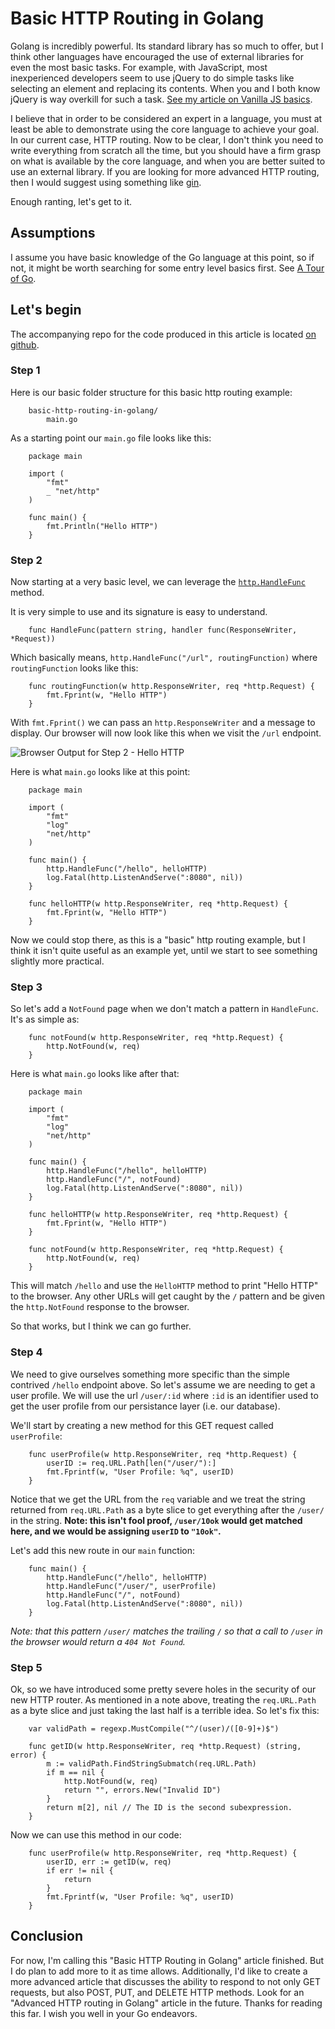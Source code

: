 # Basic HTTP Routing in Golang #

Golang is incredibly powerful.  Its standard library has so much to offer, but I think other languages have encouraged the use of external libraries for even the most basic tasks.  For example, with JavaScript, most inexperienced developers seem to use jQuery to do simple tasks like selecting an element and replacing its contents. When you and I both know jQuery is way overkill for such a task.  [See my article on Vanilla JS basics](https://leviolson.com/posts/vanilla-js-basics).

I believe that in order to be considered an expert in a language, you must at least be able to demonstrate using the core language to achieve your goal.  In our current case, HTTP routing.  Now to be clear, I don't think you need to write everything from scratch all the time, but you should have a firm grasp on what is available by the core language, and when you are better suited to use an external library.  If you are looking for more advanced HTTP routing, then I would suggest using something like [gin](https://github.com/gin-gonic/gin).

Enough ranting, let's get to it.

## Assumptions ##

I assume you have basic knowledge of the Go language at this point, so if not, it might be worth searching for some entry level basics first.  See [A Tour of Go](https://tour.golang.org).

## Let's begin ##

The accompanying repo for the code produced in this article is located [on github](https://github.com/leothelocust/basic-http-routing-in-golang).

### Step 1 ###

Here is our basic folder structure for this basic http routing example:

        basic-http-routing-in-golang/
            main.go

As a starting point our `main.go` file looks like this:

        package main

        import (
            "fmt"
            _ "net/http"
        )

        func main() {
            fmt.Println("Hello HTTP")
        }

### Step 2 ###

Now starting at a very basic level, we can leverage the [`http.HandleFunc`](https://golang.org/pkg/net/http/#HandleFunc) method.

It is very simple to use and its signature is easy to understand.

        func HandleFunc(pattern string, handler func(ResponseWriter, *Request))

Which basically means, `http.HandleFunc("/url", routingFunction)` where `routingFunction` looks like this:

        func routingFunction(w http.ResponseWriter, req *http.Request) {
            fmt.Fprint(w, "Hello HTTP")
        }

With `fmt.Fprint()` we can pass an `http.ResponseWriter` and a message to display.  Our browser will now look like this when we visit the `/url` endpoint.

![Browser Output for Step 2 - Hello HTTP](https://leviolson.com/images/step2-browser-output.png)

Here is what `main.go` looks like at this point:

        package main

        import (
            "fmt"
            "log"
            "net/http"
        )

        func main() {
            http.HandleFunc("/hello", helloHTTP)
            log.Fatal(http.ListenAndServe(":8080", nil))
        }

        func helloHTTP(w http.ResponseWriter, req *http.Request) {
            fmt.Fprint(w, "Hello HTTP")
        }

Now we could stop there, as this is a "basic" http routing example, but I think it isn't quite useful as an example yet, until we start to see something slightly more practical.

### Step 3 ###

So let's add a `NotFound` page when we don't match a pattern in `HandleFunc`.  It's as simple as:

        func notFound(w http.ResponseWriter, req *http.Request) {
            http.NotFound(w, req)
        }

Here is what `main.go` looks like after that:

        package main

        import (
            "fmt"
            "log"
            "net/http"
        )

        func main() {
            http.HandleFunc("/hello", helloHTTP)
            http.HandleFunc("/", notFound)
            log.Fatal(http.ListenAndServe(":8080", nil))
        }

        func helloHTTP(w http.ResponseWriter, req *http.Request) {
            fmt.Fprint(w, "Hello HTTP")
        }

        func notFound(w http.ResponseWriter, req *http.Request) {
            http.NotFound(w, req)
        }

This will match `/hello` and use the `HelloHTTP` method to print "Hello HTTP" to the browser.  Any other URLs will get caught by the `/` pattern and be given the `http.NotFound` response to the browser.

So that works, but I think we can go further.

### Step 4 ###

We need to give ourselves something more specific than the simple contrived `/hello` endpoint above.  So let's assume we are needing to get a user profile.  We will use the url `/user/:id` where `:id` is an identifier used to get the user profile from our persistance layer (i.e. our database).

We'll start by creating a new method for this GET request called `userProfile`:

        func userProfile(w http.ResponseWriter, req *http.Request) {
            userID := req.URL.Path[len("/user/"):]
            fmt.Fprintf(w, "User Profile: %q", userID)
        }

Notice that we get the URL from the `req` variable and we treat the string returned from `req.URL.Path` as a byte slice to get everything after the `/user/` in the string.  **Note: this isn't fool proof, `/user/10ok` would get matched here, and we would be assigning `userID` to `"10ok"`.**

Let's add this new route in our `main` function:

        func main() {
            http.HandleFunc("/hello", helloHTTP)
            http.HandleFunc("/user/", userProfile)
            http.HandleFunc("/", notFound)
            log.Fatal(http.ListenAndServe(":8080", nil))
        }

_Note: that this pattern `/user/` matches the trailing `/` so that a call to `/user` in the browser would return a `404 Not Found`._

### Step 5 ####

Ok, so we have introduced some pretty severe holes in the security of our new HTTP router.  As mentioned in a note above, treating the `req.URL.Path` as a byte slice and just taking the last half is a terrible idea.  So let's fix this:

        var validPath = regexp.MustCompile("^/(user)/([0-9]+)$")

        func getID(w http.ResponseWriter, req *http.Request) (string, error) {
            m := validPath.FindStringSubmatch(req.URL.Path)
            if m == nil {
                http.NotFound(w, req)
                return "", errors.New("Invalid ID")
            }
            return m[2], nil // The ID is the second subexpression.
        }

Now we can use this method in our code:

        func userProfile(w http.ResponseWriter, req *http.Request) {
            userID, err := getID(w, req)
            if err != nil {
                return
            }
            fmt.Fprintf(w, "User Profile: %q", userID)
        }

## Conclusion ##

For now, I'm calling this "Basic HTTP Routing in Golang" article finished.  But I do plan to add more to it as time allows.  Additionally, I'd like to create a more advanced article that discusses the ability to respond to not only GET requests, but also POST, PUT, and DELETE HTTP methods.  Look for an "Advanced HTTP routing in Golang" article in the future.  Thanks for reading this far.  I wish you well in your Go endeavors.
